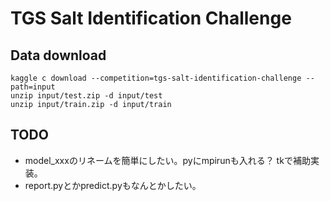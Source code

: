 # TGS Salt Identification Challenge

## Data download

    kaggle c download --competition=tgs-salt-identification-challenge --path=input
    unzip input/test.zip -d input/test
    unzip input/train.zip -d input/train

## TODO

- model_xxxのリネームを簡単にしたい。pyにmpirunも入れる？ tkで補助実装。
- report.pyとかpredict.pyもなんとかしたい。
